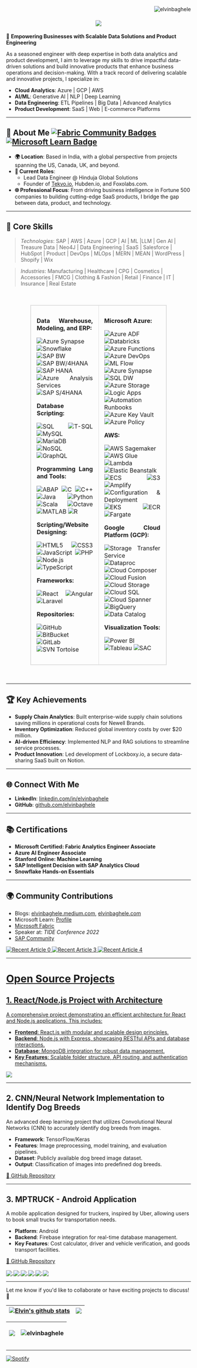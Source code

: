 <img align="right" src="https://komarev.com/ghpvc/?username=elvinbaghele&label=Profile%20views&color=0e75b6&style=flat" alt="elvinbaghele" />

<h1 align="center">
  <a href="https://git.io/typing-svg">
    <img src="https://readme-typing-svg.herokuapp.com/?lines=Hello,+There!+👋;I+am+Elvin+Baghele....;Nice+to+meet+you!&center=true&size=30">
  </a>
</h1>

🚀 **Empowering Businesses with Scalable Data Solutions and Product Engineering**

As a seasoned engineer with deep expertise in both data analytics and product development, I aim to leverage my skills to drive impactful data-driven solutions and build innovative products that enhance business operations and decision-making. With a track record of delivering scalable and innovative projects, I specialize in:

- **Cloud Analytics**: Azure | GCP | AWS
- **AI/ML**: Generative AI | NLP | Deep Learning
- **Data Engineering**: ETL Pipelines | Big Data | Advanced Analytics
- **Product Development**: SaaS | Web | E-commerce Platforms

---

## 🌟 About Me  [![Fabric Community Badges](https://img.shields.io/badge/Fabric%20Community-Badges-blue?logo=microsoft)](https://community.fabric.microsoft.com/t5/badges/userbadgespage/user-id/622632/page/1) [![Microsoft Learn Badge](https://img.shields.io/badge/Microsoft-Certifications-blue?logo=microsoft)](https://learn.microsoft.com/en-us/users/elvinbaghele/transcript/d53k1cpxwxx9kkw?tab=tab-modules)

- **🌍 Location**: Based in India, with a global perspective from projects spanning the US, Canada, UK, and beyond.
- **💼 Current Roles**:
  - Lead Data Engineer @ Hinduja Global Solutions
  - Founder of [Tekvo.io](https://tekvo.io), Hubden.io, and Foxolabs.com.
- **🌐 Professional Focus**: From driving business intelligence in Fortune 500 companies to building cutting-edge SaaS products, I bridge the gap between data, product, and technology.

---

## 🔧 Core Skills

> *Technologies*: SAP | AWS | Azure | GCP | AI | ML |LLM | Gen AI | Treasure Data | Neo4J | Data Engineering | SaaS | Salesforce | HubSpot | Product | DevOps | MLOps | MERN | MEAN | WordPress | Shopify | Wix

> *Industries*: Manufacturing | Healthcare | CPG | Cosmetics | Accessories | FMCG | Clothing & Fashion | Retail | Finance | IT | Insurance | Real Estate

<div style="display: flex; justify-content: center; padding: 20px;">
  <table style="width: 80%; border: 1px solid #ddd; border-collapse: collapse; text-align: justify;">
    <tr>
      <td style="width: 50%; border: 1px solid #ddd; padding: 15px; vertical-align: top;">
        <p><strong>Data Warehouse, Modeling, and ERP:</strong></p>
        <p>
        <img alt="Azure Synapse" src="https://img.shields.io/badge/-Azure%20Synapse-0078D7?style=flat-square&logo=microsoft-azure&logoColor=white" />
        <img alt="Snowflake" src="https://img.shields.io/badge/-Snowflake-29B5E8?style=flat-square&logo=snowflake&logoColor=white" />
        <img alt="SAP BW" src="https://img.shields.io/badge/-SAP%20BW-0FAAFF?style=flat-square&logo=sap&logoColor=white" />
        <img alt="SAP BW/4HANA" src="https://img.shields.io/badge/-SAP%20BW/4HANA-0FAAFF?style=flat-square&logo=sap&logoColor=white" />
        <img alt="SAP HANA" src="https://img.shields.io/badge/-SAP%20HANA-0FAAFF?style=flat-square&logo=sap&logoColor=white" />
        <img alt="Azure Analysis Services" src="https://img.shields.io/badge/-Azure%20Analysis%20Services-008AD7?style=flat-square&logo=microsoft-azure&logoColor=white" />
        <img alt="SAP S/4HANA" src="https://img.shields.io/badge/-SAP%20S/4HANA-0FAAFF?style=flat-square&logo=sap&logoColor=white" />
        </p>
        <p><strong>Database Scripting:</strong></p>
        <p>
        <img alt="SQL" src="https://img.shields.io/badge/-SQL-CC2927?style=flat-square&logo=microsoft-sql-server&logoColor=white" />
        <img alt="T-SQL" src="https://img.shields.io/badge/-T--SQL-CC2927?style=flat-square&logo=microsoft-sql-server&logoColor=white" />
        <img alt="MySQL" src="https://img.shields.io/badge/-MySQL-4479A1?style=flat-square&logo=mysql&logoColor=white" />
        <img alt="MariaDB" src="https://img.shields.io/badge/-MariaDB-003545?style=flat-square&logo=mariadb&logoColor=white" />
        <img alt="NoSQL" src="https://img.shields.io/badge/-NoSQL-005571?style=flat-square&logo=mongodb&logoColor=white" />
        <img alt="GraphQL" src="https://img.shields.io/badge/-GraphQL-E10098?style=flat-square&logo=graphql&logoColor=white" />
        </p>
        <p><strong>Programming Lang and Tools:</strong></p>
        <p>
          <img alt="ABAP" src="https://img.shields.io/badge/-ABAP-007396?style=flat-square&logo=SAP&logoColor=white" />
          <img alt="C" src="https://img.shields.io/badge/-C-A8B9CC?style=flat-square&logo=c&logoColor=white" />
          <img alt="C++" src="https://img.shields.io/badge/-C++-00599C?style=flat-square&logo=c%2B%2B&logoColor=white" />
          <img alt="Java" src="https://img.shields.io/badge/-Java-007396?style=flat-square&logo=java&logoColor=white" />
          <img alt="Python" src="https://img.shields.io/badge/-Python-3776AB?style=flat-square&logo=python&logoColor=white" />
          <img alt="Scala" src="https://img.shields.io/badge/-Scala-DC322F?style=flat-square&logo=scala&logoColor=white" />
          <img alt="Octave" src="https://img.shields.io/badge/-Octave-0790C0?style=flat-square&logo=octave&logoColor=white" />
          <img alt="MATLAB" src="https://img.shields.io/badge/-MATLAB-FF8200?style=flat-square&logo=mathworks&logoColor=white" />
          <img alt="R" src="https://img.shields.io/badge/-R-276DC3?style=flat-square&logo=r&logoColor=white" />
        </p>
        <p><strong>Scripting/Website Designing:</strong></p>
        <p>
          <img alt="HTML5" src="https://img.shields.io/badge/-HTML5-E34F26?style=flat-square&logo=html5&logoColor=white" />
          <img alt="CSS3" src="https://img.shields.io/badge/-CSS3-1572B6?style=flat-square&logo=css3&logoColor=white" />
          <img alt="JavaScript" src="https://img.shields.io/badge/-JavaScript-F7DF1E?style=flat-square&logo=javascript&logoColor=black" />
          <img alt="PHP" src="https://img.shields.io/badge/-PHP-777BB4?style=flat-square&logo=php&logoColor=white" />
          <img alt="Node.js" src="https://img.shields.io/badge/-Node.js-339933?style=flat-square&logo=node.js&logoColor=white" />
          <img alt="TypeScript" src="https://img.shields.io/badge/-TypeScript-007ACC?style=flat-square&logo=typescript&logoColor=white" />
        </p>
        <p><strong>Frameworks:</strong></p>
        <p>
          <img alt="React" src="https://img.shields.io/badge/-React-45b8d8?style=flat-square&logo=react&logoColor=white" />
          <img alt="Angular" src="https://img.shields.io/badge/-Angular-DD0031?style=flat-square&logo=angular&logoColor=white" />
          <img alt="Laravel" src="https://img.shields.io/badge/-Laravel-FF2D20?style=flat-square&logo=laravel&logoColor=white" />
        </p>
        <p><strong>Repositories:</strong></p>
        <p>
          <img alt="GitHub" src="https://img.shields.io/badge/-GitHub-181717?style=flat-square&logo=github&logoColor=white" />
          <img alt="BitBucket" src="https://img.shields.io/badge/-Bitbucket-0052CC?style=flat-square&logo=bitbucket&logoColor=white" />
        <img alt="GitLab" src="https://img.shields.io/badge/-GitLab-FCA121?style=flat-square&logo=gitlab&logoColor=white" />
        <img alt="SVN Tortoise" src="https://img.shields.io/badge/-SVN_Tortoise-5C2D91?style=flat-square&logo=subversion&logoColor=white" />
        </p>
      </td>
      <td style="width: 50%; border: 1px solid #ddd; padding: 15px; vertical-align: top;">
      <p><strong>Microsoft Azure:</strong></p>
        <p>
        <img alt="Azure ADF" src="https://img.shields.io/badge/-ADF-0078D7?style=flat-square&logo=microsoft-azure&logoColor=white" />
        <img alt="Databricks" src="https://img.shields.io/badge/-Databricks-FF3621?style=flat-square&logo=databricks&logoColor=white" />
        <img alt="Azure Functions" src="https://img.shields.io/badge/-Azure%20Functions-0062AD?style=flat-square&logo=azure-functions&logoColor=white" />
        <img alt="Azure DevOps" src="https://img.shields.io/badge/-DevOps-0078D7?style=flat-square&logo=azure-devops&logoColor=white" />
        <img alt="ML Flow" src="https://img.shields.io/badge/-ML%20Flow-43B1F2?style=flat-square&logo=mlflow&logoColor=white" />
        <img alt="Azure Synapse" src="https://img.shields.io/badge/-Synapse-0078D7?style=flat-square&logo=microsoft-azure&logoColor=white" />
        <img alt="SQL DW" src="https://img.shields.io/badge/-SQL%20DW-CC2927?style=flat-square&logo=microsoft-sql-server&logoColor=white" />
        <img alt="Azure Storage" src="https://img.shields.io/badge/-Storage-008AD7?style=flat-square&logo=microsoft-azure&logoColor=white" />
        <img alt="Logic Apps" src="https://img.shields.io/badge/-Logic%20Apps-0078D7?style=flat-square&logo=microsoft-azure&logoColor=white" />
        <img alt="Automation Runbooks" src="https://img.shields.io/badge/-Automation%20Runbooks-0078D7?style=flat-square&logo=microsoft-azure&logoColor=white" />
        <img alt="Azure Key Vault" src="https://img.shields.io/badge/-Key%20Vault-0078D7?style=flat-square&logo=microsoft-azure&logoColor=white" />
        <img alt="Azure Policy" src="https://img.shields.io/badge/-Azure%20Policy-0078D7?style=flat-square&logo=microsoft-azure&logoColor=white" />
        </p>
        <p><strong>AWS:</strong></p>
        <p>
        <img alt="AWS Sagemaker" src="https://img.shields.io/badge/-Sagemaker-232F3E?style=flat-square&logo=amazon-aws&logoColor=white" />
        <img alt="AWS Glue" src="https://img.shields.io/badge/-Glue-FF9900?style=flat-square&logo=amazon-aws&logoColor=white" />
        <img alt="Lambda" src="https://img.shields.io/badge/-Lambda-FF9900?style=flat-square&logo=aws-lambda&logoColor=white" />
        <img alt="Elastic Beanstalk" src="https://img.shields.io/badge/-Elastic%20Beanstalk-FF9900?style=flat-square&logo=amazon-aws&logoColor=white" />
        <img alt="ECS" src="https://img.shields.io/badge/-ECS-FF9900?style=flat-square&logo=amazon-aws&logoColor=white" />
        <img alt="S3" src="https://img.shields.io/badge/-S3-569A31?style=flat-square&logo=amazon-s3&logoColor=white" />
        <img alt="Amplify" src="https://img.shields.io/badge/-Amplify-FF9900?style=flat-square&logo=aws-amplify&logoColor=white" />
        <img alt="Configuration & Deployment" src="https://img.shields.io/badge/-Configuration%20%26%20Deployment-FF9900?style=flat-square&logo=amazon-aws&logoColor=white" />
        <img alt="EKS" src="https://img.shields.io/badge/-EKS-FF9900?style=flat-square&logo=amazon-eks&logoColor=white" />
        <img alt="ECR" src="https://img.shields.io/badge/-ECR-FF9900?style=flat-square&logo=amazon-ecs&logoColor=white" />
        <img alt="Fargate" src="https://img.shields.io/badge/-Fargate-FF9900?style=flat-square&logo=amazon-aws&logoColor=white" />
        </p>
        <p><strong>Google Cloud Platform (GCP):</strong></p>
        <p>
        <img alt="Storage Transfer Service" src="https://img.shields.io/badge/-Storage%20Transfer%20Service-4285F4?style=flat-square&logo=google-cloud&logoColor=white" />
        <img alt="Dataproc" src="https://img.shields.io/badge/-Dataproc-4285F4?style=flat-square&logo=google-cloud&logoColor=white" />
        <img alt="Cloud Composer" src="https://img.shields.io/badge/-Cloud%20Composer-4285F4?style=flat-square&logo=google-cloud&logoColor=white" />
        <img alt="Cloud Fusion" src="https://img.shields.io/badge/-Cloud%20Fusion-4285F4?style=flat-square&logo=google-cloud&logoColor=white" />
        <img alt="Cloud Storage" src="https://img.shields.io/badge/-Cloud%20Storage-4285F4?style=flat-square&logo=google-cloud&logoColor=white" />
        <img alt="Cloud SQL" src="https://img.shields.io/badge/-Cloud%20SQL-4285F4?style=flat-square&logo=google-cloud&logoColor=white" />
        <img alt="Cloud Spanner" src="https://img.shields.io/badge/-Cloud%20Spanner-4285F4?style=flat-square&logo=google-cloud&logoColor=white" />
        <img alt="BigQuery" src="https://img.shields.io/badge/-BigQuery-4285F4?style=flat-square&logo=google-cloud&logoColor=white" />
        <img alt="Data Catalog" src="https://img.shields.io/badge/-Data%20Catalog-4285F4?style=flat-square&logo=google-cloud&logoColor=white" />
        </p>
        <p><strong>Visualization Tools:</strong></p>
        <p>
          <img alt="Power BI" src="https://img.shields.io/badge/-Power%20BI-F2C811?style=flat-square&logo=power-bi&logoColor=black" />
          <img alt="Tableau" src="https://img.shields.io/badge/-Tableau-E97627?style=flat-square&logo=tableau&logoColor=white" />
           <img alt="SAC" src="https://img.shields.io/badge/-SAC-0FAAFF?style=flat-square&logo=sap&logoColor=white" />
        </p>
      </td>
    </tr>
  </table>
</div>





---

## 🏆 Key Achievements
- **Supply Chain Analytics**: Built enterprise-wide supply chain solutions saving millions in operational costs for Newell Brands.
- **Inventory Optimization**: Reduced global inventory costs by over $20 million.
- **AI-driven Efficiency**: Implemented NLP and RAG solutions to streamline service processes.
- **Product Innovation**: Led development of Lockboxy.io, a secure data-sharing SaaS built on Notion.

---

## 🌐 Connect With Me

- **LinkedIn**: [linkedin.com/in/elvinbaghele](https://www.linkedin.com/in/elvinbaghele/)
- **GitHub**: [github.com/elvinbaghele](https://github.com/elvinbaghele)

---

## 📚 Certifications
- **Microsoft Certified: Fabric Analytics Engineer Associate**
- **Azure AI Engineer Associate**
- **Stanford Online: Machine Learning**
- **SAP Intelligent Decision with SAP Analytics Cloud**
- **Snowflake Hands-on Essentials**

---

## 🌍 Community Contributions
- Blogs: [elvinbaghele.medium.com](https://elvinbaghele.medium.com), [elvinbaghele.com](https://www.elvinbaghele.com/blog)
- Microsoft Learn: [Profile](https://learn.microsoft.com/en-us/users/elvinbaghele/)
- [Microsoft Fabric](https://community.fabric.microsoft.com/t5/user/viewprofilepage/user-id/622632)
- Speaker at: *TIDE Conference 2022*
- [SAP Community](https://community.sap.com/t5/user/viewprofilepage/user-id/605617)

<a target="_blank" href="https://github-readme-medium-recent-article.vercel.app/medium/@elvinbaghele/0"><img src="https://github-readme-medium-recent-article.vercel.app/medium/@elvinbaghele/0" alt="Recent Article 0">
<a target="_blank" href="https://github-readme-medium-recent-article.vercel.app/medium/@elvinbaghele/3"><img src="https://github-readme-medium-recent-article.vercel.app/medium/@elvinbaghele/3" alt="Recent Article 3">
<a target="_blank" href="https://github-readme-medium-recent-article.vercel.app/medium/@elvinbaghele/4"><img src="https://github-readme-medium-recent-article.vercel.app/medium/@elvinbaghele/4" alt="Recent Article 4">

---

# Open Source Projects

## 1. React/Node.js Project with Architecture
A comprehensive project demonstrating an efficient architecture for React and Node.js applications. This includes:
- **Frontend**: React.js with modular and scalable design principles.
- **Backend**: Node.js with Express, showcasing RESTful APIs and database interactions.
- **Database**: MongoDB integration for robust data management.
- **Key Features**: Scalable folder structure, API routing, and authentication mechanisms.

<a href="https://github.com/elvinbaghele/sample-react-_node_ts-Frontend-Backend">
  <img align="center" src="https://github-readme-stats.vercel.app/api/pin/?username=elvinbaghele&repo=sample-react-_node_ts-Frontend-Backend&title_color=ffffff&text_color=c9cacc&icon_color=2bbc8a&bg_color=1d1f21" />
</a>

---

## 2. CNN/Neural Network Implementation to Identify Dog Breeds
An advanced deep learning project that utilizes Convolutional Neural Networks (CNN) to accurately identify dog breeds from images.
- **Framework**: TensorFlow/Keras
- **Features**: Image preprocessing, model training, and evaluation pipelines.
- **Dataset**: Publicly available dog breed image dataset.
- **Output**: Classification of images into predefined dog breeds.

[🔗 GitHub Repository](https://github.com/SominZex/CNN_dog_vision)

---

## 3. MPTRUCK - Android Application
A mobile application designed for truckers, inspired by Uber, allowing users to book small trucks for transportation needs.
- **Platform**: Android
- **Backend**: Firebase integration for real-time database management.
- **Key Features**: Cost calculator, driver and vehicle verification, and goods transport facilities.

[🔗 GitHub Repository](https://github.com/elvinbaghele/MPTRUCK)


<a href="https://github.com/tekvo/Lockboxy-API-Documentation">
  <img align="center" src="https://github-readme-stats.vercel.app/api/pin/?username=tekvo&repo=Lockboxy-API-Documentation&title_color=ffffff&text_color=c9cacc&icon_color=2bbc8a&bg_color=1d1f21" />
</a>

<a href="https://github.com/tekvo/sidepaneldemo.github.io">
  <img align="center" src="https://github-readme-stats.vercel.app/api/pin/?username=tekvo&repo=sidepaneldemo.github.io&title_color=ffffff&text_color=c9cacc&icon_color=2bbc8a&bg_color=1d1f21" />
</a>

<a href="https://github.com/tekvo/Blockchain-Crypto-Auditing-Security">
  <img align="center" src="https://github-readme-stats.vercel.app/api/pin/?username=tekvo&repo=Blockchain-Crypto-Auditing-Security&title_color=ffffff&text_color=c9cacc&icon_color=2bbc8a&bg_color=1d1f21" />
</a>

<a href="https://github.com/tekvo/NestJS-Backend-BoilerPlate">
  <img align="center" src="https://github-readme-stats.vercel.app/api/pin/?username=Tekvo&repo=NestJS-Backend-BoilerPlate&title_color=ffffff&text_color=c9cacc&icon_color=2bbc8a&bg_color=1d1f21" />
</a>
<a href="https://github.com/Tekvology/Tekvo-OpenAI-Parallel-Toolkit">
  <img align="center" src="https://github-readme-stats.vercel.app/api/pin/?username=Tekvology&repo=Tekvo-OpenAI-Parallel-Toolkit&title_color=ffffff&text_color=c9cacc&icon_color=2bbc8a&bg_color=1d1f21" />
</a>


<a href="https://github.com/Tekvology/learning-k8s">
  <img align="center" src="https://github-readme-stats.vercel.app/api/pin/?username=Tekvology&repo=learning-k8s&title_color=ffffff&text_color=c9cacc&icon_color=2bbc8a&bg_color=1d1f21" />
</a>

---

Let me know if you'd like to collaborate or have exciting projects to discuss! 🤝


| <a href="https://github.com/elvinbaghele/github-readme-stats"><img align="center" src="https://github-readme-stats.vercel.app/api?username=elvinbaghele&show_icons=true&include_all_commits=true&theme=buefy&hide_border=true" alt="Elvin's github stats" /></a> | <a href="https://github.com/elvinbaghele/github-readme-stats"><img align="center" src="https://github-readme-stats.vercel.app/api/top-langs/?username=elvinbaghele&layout=compact&theme=buefy&hide_border=true" /></a> |
| ------------- | --------------- |


| <p align="left"> <img src="https://github-profile-trophy.vercel.app/?username=elvinbaghele&theme=juicyfresh&no-bg=true" /> </p> | <p><img align="center" src="https://github-readme-streak-stats.herokuapp.com/?user=elvinbaghele&" alt="elvinbaghele" /></p> |
| ------------- | --------------- |

---

[![Spotify](https://novatorem.bgstatic.vercel.app/api/spotify)](https://open.spotify.com/artist/6hyCmqlpgEhkMKKr65sFgI)
